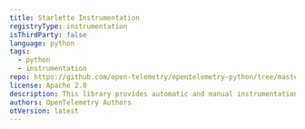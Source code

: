 ```yaml
---
title: Starlette Instrumentation
registryType: instrumentation
isThirdParty: false
language: python
tags:
  - python
  - instrumentation
repo: https://github.com/open-telemetry/opentelemetry-python/tree/master/instrumentation/opentelemetry-instrumentation-starlette
license: Apache 2.0
description: This library provides automatic and manual instrumentation of Starlette web frameworks, instrumenting http requests served by applications utilizing the framework.
authors: OpenTelemetry Authors
otVersion: latest
---
```

